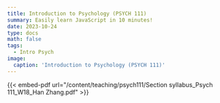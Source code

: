 ```yaml
---
title: Introduction to Psychology (PSYCH 111)
summary: Easily learn JavaScript in 10 minutes!
date: 2023-10-24
type: docs
math: false
tags:
  - Intro Psych
image:
  caption: 'Introduction to Psychology (PSYCH 111)'
---
```

{{< embed-pdf url="/content/teaching/psych111/Section syllabus_Psych 111_W18_Han Zhang.pdf" >}}
